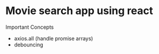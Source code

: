 # Movie search app using react

Important Concepts 
 - axios.all (handle promise arrays)
 - debouncing 
